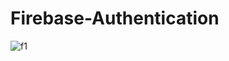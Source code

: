 # Firebase-Authentication
![f1](https://user-images.githubusercontent.com/61504827/124952040-88ea2e00-e031-11eb-8b34-c4694d113ddb.PNG)

